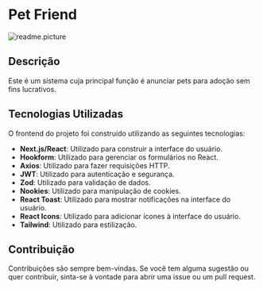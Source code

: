 
# Pet Friend


![readme.picture](https://github.com/DavidGBbr/PetFriend/assets/103393616/5c22d848-4aaa-4292-a6f9-61c0a43261d4)

## Descrição

Este é um sistema cuja principal função é anunciar pets para adoção sem fins lucrativos.

## Tecnologias Utilizadas

O frontend do projeto foi construído utilizando as seguintes tecnologias:

- **Next.js/React**: Utilizado para construir a interface do usuário.
- **Hookform**: Utilizado para gerenciar os formulários no React.
- **Axios**: Utilizado para fazer requisições HTTP.
- **JWT**: Utilizado para autenticação e segurança.
- **Zod**: Utilizado para validação de dados.
- **Nookies**: Utilizado para manipulação de cookies.
- **React Toast**: Utilizado para mostrar notificações na interface do usuário.
- **React Icons**: Utilizado para adicionar ícones à interface do usuário.
- **Tailwind**: Utilizado para estilização.

## Contribuição

Contribuições são sempre bem-vindas. Se você tem alguma sugestão ou quer contribuir, sinta-se à vontade para abrir uma issue ou um pull request.
